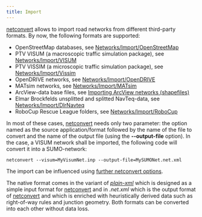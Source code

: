 ```yaml
---
title: Import
---
```


[netconvert](../netconvert.md) allows to import road networks from
different third-party formats. By now, the following formats are
supported:

- OpenStreetMap databases, see
  [Networks/Import/OpenStreetMap](../Networks/Import/OpenStreetMap.md)
- PTV VISUM (a macroscopic traffic simulation package), see
  [Networks/Import/VISUM](../Networks/Import/VISUM.md)
- PTV VISSIM (a microscopic traffic simulation package), see
  [Networks/Import/Vissim](../Networks/Import/Vissim.md)
- OpenDRIVE networks, see
  [Networks/Import/OpenDRIVE](../Networks/Import/OpenDRIVE.md)
- MATsim networks, see
  [Networks/Import/MATsim](../Networks/Import/MATsim.md)
- ArcView-data base files, see [Importing ArcView networks (shapefiles)](../Networks/Import/ArcView.md)
- Elmar Brockfelds unsplitted and splitted NavTeq-data, see
  [Networks/Import/DlrNavteq](../Networks/Import/DlrNavteq.md)
- RoboCup Rescue League folders, see
  [Networks/Import/RoboCup](../Networks/Import/RoboCup.md)

In most of these cases, [netconvert](../netconvert.md) needs only
two parameter: the option named as the source application/format
followed by the name of the file to convert and the name of the output
file (using the **--output-file** option). In the case, a VISUM network shall be
imported, the following code will convert it into a SUMO-network:

```
netconvert --visum=MyVisumNet.inp --output-file=MySUMONet.net.xml
```

The import can be influenced using [further netconvert options](../Networks/Further_Options.md).

The native format comes in the variant of
[*plain-xml*](../Networks/PlainXML.md#node_descriptions)
which is designed as a simple input format for
[netconvert](../netconvert.md) and in *.net.xml* which is the
output format of [netconvert](../netconvert.md) and which is
enriched with heuristically derived data such as right-of-way rules and
junction geometry. Both formats can be converted into each other without
data loss.
